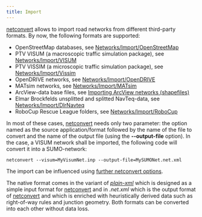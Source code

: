 ```yaml
---
title: Import
---
```


[netconvert](../netconvert.md) allows to import road networks from
different third-party formats. By now, the following formats are
supported:

- OpenStreetMap databases, see
  [Networks/Import/OpenStreetMap](../Networks/Import/OpenStreetMap.md)
- PTV VISUM (a macroscopic traffic simulation package), see
  [Networks/Import/VISUM](../Networks/Import/VISUM.md)
- PTV VISSIM (a microscopic traffic simulation package), see
  [Networks/Import/Vissim](../Networks/Import/Vissim.md)
- OpenDRIVE networks, see
  [Networks/Import/OpenDRIVE](../Networks/Import/OpenDRIVE.md)
- MATsim networks, see
  [Networks/Import/MATsim](../Networks/Import/MATsim.md)
- ArcView-data base files, see [Importing ArcView networks (shapefiles)](../Networks/Import/ArcView.md)
- Elmar Brockfelds unsplitted and splitted NavTeq-data, see
  [Networks/Import/DlrNavteq](../Networks/Import/DlrNavteq.md)
- RoboCup Rescue League folders, see
  [Networks/Import/RoboCup](../Networks/Import/RoboCup.md)

In most of these cases, [netconvert](../netconvert.md) needs only
two parameter: the option named as the source application/format
followed by the name of the file to convert and the name of the output
file (using the **--output-file** option). In the case, a VISUM network shall be
imported, the following code will convert it into a SUMO-network:

```
netconvert --visum=MyVisumNet.inp --output-file=MySUMONet.net.xml
```

The import can be influenced using [further netconvert options](../Networks/Further_Options.md).

The native format comes in the variant of
[*plain-xml*](../Networks/PlainXML.md#node_descriptions)
which is designed as a simple input format for
[netconvert](../netconvert.md) and in *.net.xml* which is the
output format of [netconvert](../netconvert.md) and which is
enriched with heuristically derived data such as right-of-way rules and
junction geometry. Both formats can be converted into each other without
data loss.
